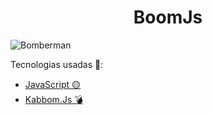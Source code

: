 <h1 align="center">BoomJs</h1>

![Bomberman](https://user-images.githubusercontent.com/111710522/224876469-6055fbbf-7e51-4278-bf43-235c8235a500.gif)

<p>Tecnologias usadas 🔗:</p>
<ul>
<li><a href="https://www.w3schools.com/js/default.asp">JavaScript 🟡</a></li>
<li><a href="https://kaboomjs.com/doc/intro">Kabbom.Js 💣</a></li>
</ul>



